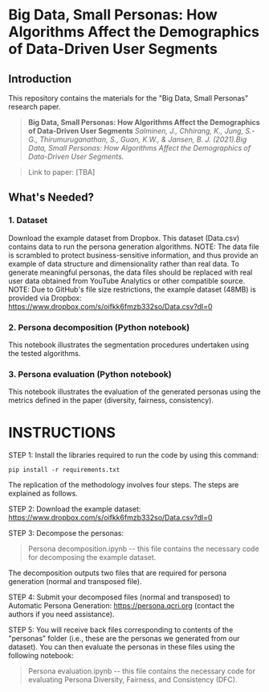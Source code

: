 # Big Data, Small Personas: How Algorithms Affect the Demographics of Data-Driven User Segments

## Introduction

This repository contains the materials for the "Big Data, Small Personas" research paper.


>**Big Data, Small Personas: How Algorithms Affect the Demographics of Data-Driven User Segments**
>*Salminen, J., Chhirang, K., Jung, S.-G., Thirumuruganathan, S., Guan, K.W., & Jansen, B. J. (2021).Big Data, Small Personas: How Algorithms Affect the Demographics of Data-Driven User Segments.*

>Link to paper: [TBA]

## What's Needed?

### 1. Dataset
Download the example dataset from Dropbox. This dataset (Data.csv) contains data to run the persona generation algorithms. NOTE: The data file is scrambled to protect business-sensitive information, and thus provide an example of data structure and dimensionality rather than real data. To generate meaningful personas, the data files should be replaced with real user data obtained from YouTube Analytics or other compatible source. NOTE: Due to GitHub's file size restrictions, the example dataset (48MB) is provided via Dropbox: https://www.dropbox.com/s/oifkk6fmzb332so/Data.csv?dl=0

### 2. Persona decomposition (Python notebook)
This notebook illustrates the segmentation procedures undertaken using the tested algorithms.

### 3. Persona evaluation (Python notebook)
This notebook illustrates the evaluation of the generated personas using the metrics defined in the paper (diversity, fairness, consistency).

# INSTRUCTIONS

STEP 1: Install the libraries required to run the code by using this command:

    pip install -r requirements.txt

The replication of the methodology involves four steps. The steps are explained as follows.

STEP 2: Download the example dataset: https://www.dropbox.com/s/oifkk6fmzb332so/Data.csv?dl=0

STEP 3: Decompose the personas:

>Persona decomposition.ipynb -- this file contains the necessary code for decomposing the example dataset.

The decomposition outputs two files that are required for persona generation (normal and transposed file).

STEP 4: Submit your decomposed files (normal and transposed) to Automatic Persona Generation: https://persona.qcri.org (contact the authors if you need assistance).

STEP 5: You will receive back files corresponding to contents of the "personas" folder (i.e., these are the personas we generated from our dataset).
You can then evaluate the personas in these files using the following notebook:

> Persona evaluation.ipynb -- this file contains the necessary code for evaluating Persona Diversity, Fairness, and Consistency (DFC).

